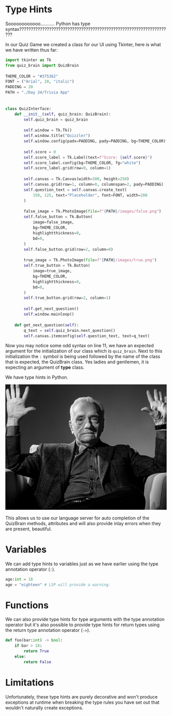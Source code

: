 # Type Hints

Soooooooooooo........... Python has type syntax???????????????????????????????????????????????????????????????????

In our Quiz Game we created a class for our UI using Tkinter, here is what we have written thus far:
```python nums {11}
import tkinter as Tk
from quiz_brain import QuizBrain

THEME_COLOR = "#375362"
FONT = ("Arial", 20, "italic")
PADDING = 20
PATH = "./Day 34/Trivia App"


class QuizInterface:
    def __init__(self, quiz_brain: QuizBrain):
        self.quiz_brain = quiz_brain

        self.window = Tk.Tk()
        self.window.title("Quizzler")
        self.window.config(padx=PADDING, pady=PADDING, bg=THEME_COLOR)

        self.score = 0
        self.score_label = Tk.Label(text=f"Score: {self.score}")
        self.score_label.config(bg=THEME_COLOR, fg="white")
        self.score_label.grid(row=0, column=1)

        self.canvas = Tk.Canvas(width=300, height=250)
        self.canvas.grid(row=1, column=0, columnspan=2, pady=PADDING)
        self.question_text = self.canvas.create_text(
            150, 125, text="Placeholder", font=FONT, width=280
        )

        false_image = Tk.PhotoImage(file=f"{PATH}/images/false.png")
        self.false_button = Tk.Button(
            image=false_image,
            bg=THEME_COLOR,
            highlightthickness=0,
            bd=0,
        )
        self.false_button.grid(row=2, column=0)

        true_image = Tk.PhotoImage(file=f"{PATH}/images/true.png")
        self.true_button = Tk.Button(
            image=true_image,
            bg=THEME_COLOR,
            highlightthickness=0,
            bd=0,
        )
        self.true_button.grid(row=2, column=1)

        self.get_next_question()
        self.window.mainloop()

    def get_next_question(self):
        q_text = self.quiz_brain.next_question()
        self.canvas.itemconfig(self.question_text, text=q_text)

```

Now you may notice some odd syntax on line 11, we have an expected argument for the initialization of our class which is `quiz_brain`. Next to this initialization the `:` symbol is being used followed by the name of the class that is expected, the QuizBrain class. Yes ladies and gentlemen, it is expecting an argument of  **type** class.

We have type hints in Python.

![](Exercises/Quiz%20Game/Pictures/Python%20Type%20Hints%20-%20Cinema.png)

This allows us to use our language server for auto completion of the QuizBrain methods, attributes and will also provide inlay errors when they are present, beautiful.
# Variables

We can add type hints to variables just as we have earlier using the type annotation operator (`:`).

```python
age:int = 18
age = "eighteen" # LSP will provide a warning.
```
# Functions

We can also provide type hints for type arguments with the type annotation operator but it's also possible to provide type hints for return types using the return type annotation operator (`->`).

```python
def foo(bar:int) -> bool:
    if bar > 18:
        return True
    else:
        return False
```
# Limitations

Unfortunately, these type hints are purely decorative and won't produce exceptions at runtime when breaking the type rules you have set out that wouldn't naturally create exceptions.